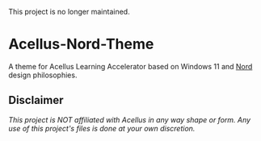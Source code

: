 This project is no longer maintained.

# Acellus-Nord-Theme
A theme for Acellus Learning Accelerator based on Windows 11 and [Nord](https://www.nordtheme.com/) design philosophies.

## Disclaimer
*This project is NOT affiliated with Acellus in any way shape or form. Any use of this project's files is done at your own discretion.*
